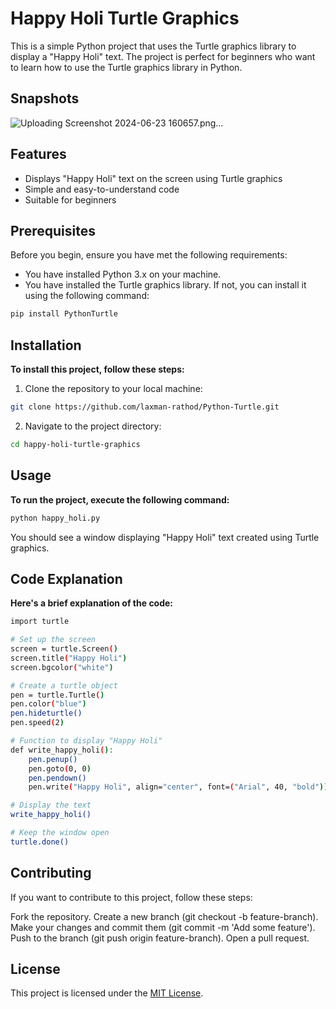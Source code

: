 # Happy Holi Turtle Graphics

This is a simple Python project that uses the Turtle graphics library to display a "Happy Holi" text. The project is perfect for beginners who want to learn how to use the Turtle graphics library in Python.

## Snapshots

![Uploading Screenshot 2024-06-23 160657.png…]()

## Features

- Displays "Happy Holi" text on the screen using Turtle graphics
- Simple and easy-to-understand code
- Suitable for beginners

## Prerequisites

Before you begin, ensure you have met the following requirements:

- You have installed Python 3.x on your machine.
- You have installed the Turtle graphics library. If not, you can install it using the following command:

```bash
pip install PythonTurtle
```

## Installation

**To install this project, follow these steps:**

1. Clone the repository to your local machine:
  ```bash
git clone https://github.com/laxman-rathod/Python-Turtle.git
```

2. Navigate to the project directory:
```bash
cd happy-holi-turtle-graphics
```

## Usage
**To run the project, execute the following command:**
```bash
python happy_holi.py
```

You should see a window displaying "Happy Holi" text created using Turtle graphics.

## Code Explanation

**Here's a brief explanation of the code:**

```bash
import turtle

# Set up the screen
screen = turtle.Screen()
screen.title("Happy Holi")
screen.bgcolor("white")

# Create a turtle object
pen = turtle.Turtle()
pen.color("blue")
pen.hideturtle()
pen.speed(2)

# Function to display "Happy Holi"
def write_happy_holi():
    pen.penup()
    pen.goto(0, 0)
    pen.pendown()
    pen.write("Happy Holi", align="center", font=("Arial", 40, "bold"))

# Display the text
write_happy_holi()

# Keep the window open
turtle.done()
```

## Contributing
If you want to contribute to this project, follow these steps:

Fork the repository.
Create a new branch (git checkout -b feature-branch).
Make your changes and commit them (git commit -m 'Add some feature').
Push to the branch (git push origin feature-branch).
Open a pull request.

## License

This project is licensed under the [MIT License](LICENSE). 
